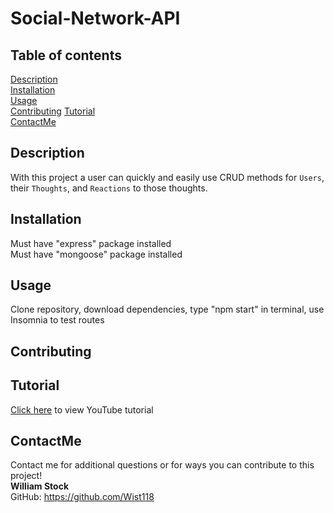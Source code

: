 # Social-Network-API

## Table of contents  
[Description](#description)  
[Installation](#installation)  
[Usage](#usage)  
[Contributing](#contributing)
[Tutorial](#tutorial)  
[ContactMe](#contactme)    

## Description
With this project a user can quickly and easily use CRUD methods for `Users`, their `Thoughts`, and `Reactions` to those thoughts. 


## Installation  
Must have "express" package installed  
Must have "mongoose" package installed  


## Usage  
Clone repository, download dependencies, type "npm start" in terminal, use Insomnia to test routes 

## Contributing

## Tutorial
[Click here](https://www.youtube.com/watch?v=84H9ScrJCec) to view YouTube tutorial  


## ContactMe
Contact me for additional questions or for ways you can contribute to this project!  
**William Stock**  
GitHub: https://github.com/Wist118